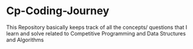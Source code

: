 # Cp-Coding-Journey
This Repository basically keeps track of all the concepts/ questions that I learn and solve related to Competitive Programming and Data Structures and Algorithms
